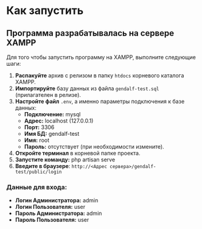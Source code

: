 # Как запустить

## Программа разрабатывалась на сервере XAMPP

Для того чтобы запустить программу на XAMPP, выполните следующие шаги:

1. **Распакуйте** архив с релизом в папку `htdocs` корневого каталога XAMPP.
2. **Импортируйте** базу данных из файла `gendalf-test.sql` (прилагателен в релизе).
3. **Настройте файл** `.env`, а именно параметры подключения к базе данных:
   - **Подключение:** mysql
   - **Адрес:** localhost (127.0.0.1)
   - **Порт:** 3306
   - **Имя БД:** gendalf-test
   - **Имя:** root
   - **Пароль:** отсутствует (при необходимости измените).
4. **Откройте терминал** в корневой папке проекта.
5. **Запустите команду:**     php artisan serve
6. **Введите в браузере**: `http://<Адрес сервера>/gendalf-test/public/login`

### Данные для входа:
- **Логин Администратора:** admin
- **Логин Пользователя:** user
- **Пароль Администратора:** admin
- **Пароль Пользователя:** user
